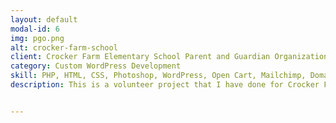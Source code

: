 ```yaml
---
layout: default
modal-id: 6
img: pgo.png
alt: crocker-farm-school
client: Crocker Farm Elementary School Parent and Guardian Organization
category: Custom WordPress Development
skill: PHP, HTML, CSS, Photoshop, WordPress, Open Cart, Mailchimp, Domain Registration, Web Hosting, Theme Customization, Social Media Integration, E-Newsletter Design and Setup, E-Commerce 
description: This is a volunteer project that I have done for Crocker Farm Elementary School Parent and Guardian Organization (PGO). The PGO chair told me that they needed a website that was easy to use and maintain. They hoped that the contents on their website and the posts on their Facebook can be synced automatically. No matter where they post the information, both Facebook and the website will be updated. They also use Mailchimp to send out e-newsletter to parents and families. They would like the new posts on the website can be automatically sent  to the parents and families regularly. Sometimes they will have fundraise events. They hope that they can sell items online. They wish this website is multilingual. <br><br> Based on their specifications,  I built two websites from ground up, the PGO blogger with WordPress and the PGO online store with Open Cart (the online store is discontinued). Following are the tasks that I have performed. <ul> <li>Worked through the full project lifecycle, including ideation, architecture, design, development, testing, release, and operation support</li><li>Researched available web host and domain registration options and made recommendations to PGO for affordable packages. Completed domain registration and set up web hosting.</li><li>Installed and configured WordPress for PGO blog. Created graphics and customized theme, found plugins that can be useful according to the requirements, installed and configured several plugins to deliver useful features</li> <li>Design and set up enewsletter in Mailchimp. Configured and integrated MailChimp with the PGO blog website to send out e-newsletter regularly</li><li>Installed and configured Open Cart for PGO online store. Created graphics and customized template, set up products in the store, configure payment methods</li> <li>Wrote detailed instructions and provided technical training to others so that they know how to update and maintain the website on their own. </li></ul><br> <button name="button2" onclick="window.open('http://pgocrockerfarm.com/')"> View Site</button>


---
```


